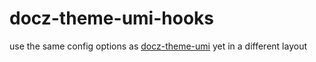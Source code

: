 # docz-theme-umi-hooks

use the same config options as [docz-theme-umi](https://github.com/umijs/docz-theme-umi) yet in a different layout
